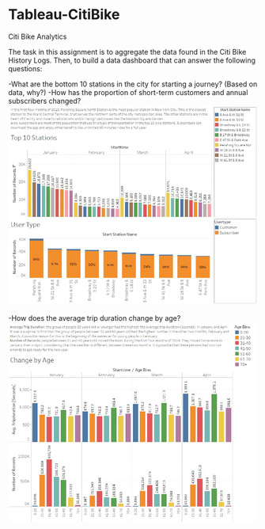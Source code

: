 # Tableau-CitiBike

Citi Bike Analytics

The task in this assignment is to aggregate the data found in the Citi Bike History Logs. Then, to build a data dashboard that can answer the following questions:

-What are the bottom 10 stations in the city for starting a journey? (Based on data, why?)
-How has the proportion of short-term customers and annual subscribers changed?
![Top 10 Stations 2019](Images/Top10Stations2019.jpg)

-How does the average trip duration change by age?
![Change By Age](Images/ChangeByAge.jpg)
